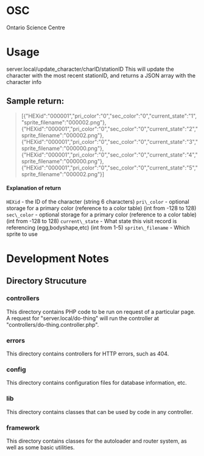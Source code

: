 # OSC
Ontario Science Centre
# Usage
server.local/update_character/charID/stationID
This will update the character with the most recent stationID, and returns a JSON array with the character info

## Sample return:

> [{"HEXid":"000001","pri\_color":"0","sec\_color":"0","current\_state":"1","sprite\_filename":"000002.png"},
> {"HEXid":"000001","pri\_color":"0","sec\_color":"0","current\_state":"2","sprite\_filename":"000002.png"},
> {"HEXid":"000001","pri\_color":"0","sec\_color":"0","current\_state":"3","sprite\_filename":"000000.png"},
> {"HEXid":"000001","pri\_color":"0","sec\_color":"0","current\_state":"4","sprite\_filename":"000000.png"},
> {"HEXid":"000001","pri\_color":"0","sec\_color":"0","current\_state":"5","sprite\_filename":"000002.png"}]

#### Explanation of return
`HEXid` - the ID of the character (string 6 characters)
`pri\_color` - optional storage for a primary color (reference to a color table) (int from -128 to 128)
`sec\_color` - optional storage for a primary color (reference to a color table) (int from -128 to 128)
`current\_state` - What state this visit record is referencing (egg,bodyshape,etc) (int from 1-5)
`sprite\_filename` - Which sprite to use



# Development Notes

## Directory Strucuture

### controllers
This directory contains PHP code to be run on request of a particular page.
A request for "server.local/do-thing" will run the controller at "controllers/do-thing.controller.php".

### errors
This directory contains controllers for HTTP errors, such as 404.

### config
This directory contains configuration files for database information, etc.

### lib
This directory contains classes that can be used by code in any controller.

### framework
This directory contains classes for the autoloader and router system, as well as some basic utilities.
